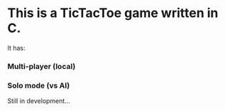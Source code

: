 # This is a TicTacToe game written in C.

It has:

### Multi-player (local)

### Solo mode (vs AI)

Still in development...
